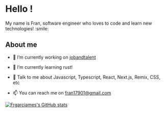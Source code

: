 <h1> Hello !</h1>

<div size='20px'>My name is Fran, software engineer who loves to code and learn new technologies! :smile: 
</div>

<h2> About me </h2>

- 🔭 I’m currently working on <a href="https://github.com/jobandtalent">jobandtalent</a>

- 🌱 I’m currently learning rust!

- 💬 Talk to me about Javascript, Typescript, React, Next.js, Remix, CSS, etc 

- 📫 You can reach me on fran17901@gmail.com

[![Frgarciames's GitHub stats](https://github-readme-stats.vercel.app/api?username=frgarciames&show_icons=true&bg_color=30,196463,604e95&title_color=fff&icon_color=ffeb3b&text_color=fff)](https://github.com/frgarciames)
